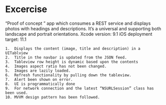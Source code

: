 # Excercise
“Proof of concept ” app which consumes a REST service and displays photos with headings and descriptions. It’s a universal and supporting both landscape and portrait orientations.
Xcode version: 9.1
iOS deployment target: 11.1

	1.	Displays the content (image, title and description) in a UITablview
	2.	Title in the navbar is updated from the JSON feed.
	3.	Tableview row height is dynamic based upon the contents
	4.	Images aspect ratio has not been changed.
	5.	Images are lazily loaded.
	6.	Refresh functionality by pulling down the tableview.
	7.	Alert been shown on error.
	8.	UI is programmatically done
	9.	For network connection and the latest “NSURLSession” class has been used.
	10.	MVVM design pattern has been followed.
